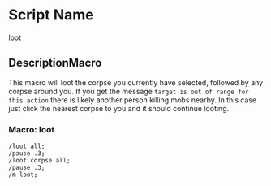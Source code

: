 # Script Name
loot

## DescriptionMacro
This macro will loot the corpse you currently have selected, followed by any corpse around you. If you get the message `target is out of range for this action` there is likely another person killing mobs nearby. In this case just click the nearest corpse to you and it should continue looting.

### Macro: loot
```
/loot all;
/pause .3;
/loot corpse all;
/pause .3;
/m loot;
```


